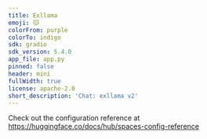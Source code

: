 ```yaml
---
title: Exllama
emoji: 😽
colorFrom: purple
colorTo: indigo
sdk: gradio
sdk_version: 5.4.0
app_file: app.py
pinned: false
header: mini
fullWidth: true
license: apache-2.0
short_description: 'Chat: exllama v2'
---
```


Check out the configuration reference at https://huggingface.co/docs/hub/spaces-config-reference